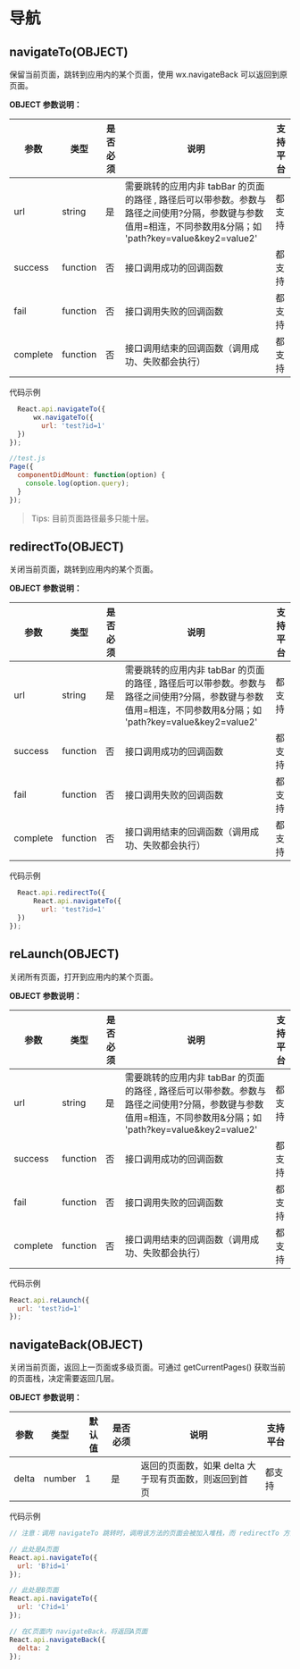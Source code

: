 # 导航

## navigateTo(OBJECT)

保留当前页面，跳转到应用内的某个页面，使用 wx.navigateBack 可以返回到原页面。

**OBJECT 参数说明：**

| 参数     | 类型     | 是否必须 | 说明                                                                                                                                                        | 支持平台 |
| -------- | -------- | -------- | ----------------------------------------------------------------------------------------------------------------------------------------------------------- | -------- |
| url      | string   | 是       | 需要跳转的应用内非 tabBar 的页面的路径 , 路径后可以带参数。参数与路径之间使用?分隔，参数键与参数值用=相连，不同参数用&分隔；如 'path?key=value&key2=value2' | 都支持   |
| success  | function | 否       | 接口调用成功的回调函数                                                                                                                                      | 都支持   |
| fail     | function | 否       | 接口调用失败的回调函数                                                                                                                                      | 都支持   |
| complete | function | 否       | 接口调用结束的回调函数（调用成功、失败都会执行）                                                                                                            | 都支持   |

代码示例

```javascript
  React.api.navigateTo({
      wx.navigateTo({
        url: 'test?id=1'
  })
});
```

```javascript
//test.js
Page({
  componentDidMount: function(option) {
    console.log(option.query);
  }
});
```

> Tips: 目前页面路径最多只能十层。

## redirectTo(OBJECT)

关闭当前页面，跳转到应用内的某个页面。

**OBJECT 参数说明：**

| 参数     | 类型     | 是否必须 | 说明                                                                                                                                                        | 支持平台 |
| -------- | -------- | -------- | ----------------------------------------------------------------------------------------------------------------------------------------------------------- | -------- |
| url      | string   | 是       | 需要跳转的应用内非 tabBar 的页面的路径 , 路径后可以带参数。参数与路径之间使用?分隔，参数键与参数值用=相连，不同参数用&分隔；如 'path?key=value&key2=value2' | 都支持   |
| success  | function | 否       | 接口调用成功的回调函数                                                                                                                                      | 都支持   |
| fail     | function | 否       | 接口调用失败的回调函数                                                                                                                                      | 都支持   |
| complete | function | 否       | 接口调用结束的回调函数（调用成功、失败都会执行）                                                                                                            | 都支持   |

代码示例

```javascript
  React.api.redirectTo({
      React.api.navigateTo({
        url: 'test?id=1'
  })
});
```

## reLaunch(OBJECT)

关闭所有页面，打开到应用内的某个页面。

**OBJECT 参数说明：**

| 参数     | 类型     | 是否必须 | 说明                                                                                                                                                        | 支持平台 |
| -------- | -------- | -------- | ----------------------------------------------------------------------------------------------------------------------------------------------------------- | -------- |
| url      | string   | 是       | 需要跳转的应用内非 tabBar 的页面的路径 , 路径后可以带参数。参数与路径之间使用?分隔，参数键与参数值用=相连，不同参数用&分隔；如 'path?key=value&key2=value2' | 都支持   |
| success  | function | 否       | 接口调用成功的回调函数                                                                                                                                      | 都支持   |
| fail     | function | 否       | 接口调用失败的回调函数                                                                                                                                      | 都支持   |
| complete | function | 否       | 接口调用结束的回调函数（调用成功、失败都会执行）                                                                                                            | 都支持   |

代码示例

```javascript
React.api.reLaunch({
  url: 'test?id=1'
});
```

## navigateBack(OBJECT)

关闭当前页面，返回上一页面或多级页面。可通过 getCurrentPages() 获取当前的页面栈，决定需要返回几层。

**OBJECT 参数说明：**

| 参数  | 类型   | 默认值 | 是否必须 | 说明                                                  | 支持平台 |
| ----- | ------ | ------ | -------- | ----------------------------------------------------- | -------- |
| delta | number | 1      | 是       | 返回的页面数，如果 delta 大于现有页面数，则返回到首页 | 都支持   |

代码示例

```javascript
// 注意：调用 navigateTo 跳转时，调用该方法的页面会被加入堆栈，而 redirectTo 方法则不会。见下方示例代码

// 此处是A页面
React.api.navigateTo({
  url: 'B?id=1'
});

// 此处是B页面
React.api.navigateTo({
  url: 'C?id=1'
});

// 在C页面内 navigateBack，将返回A页面
React.api.navigateBack({
  delta: 2
});
```
